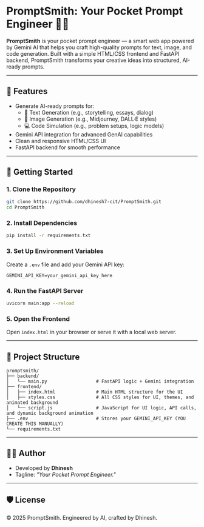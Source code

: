 # PromptSmith: Your Pocket Prompt Engineer 🔧✨

**PromptSmith** is your pocket prompt engineer — a smart web app powered by Gemini AI that helps you craft high-quality prompts for text, image, and code generation. Built with a simple HTML/CSS frontend and FastAPI backend, PromptSmith transforms your creative ideas into structured, AI-ready prompts.

---

## 🧠 Features

- Generate AI-ready prompts for:
  - 📜 Text Generation (e.g., storytelling, essays, dialog)
  - 🎨 Image Generation (e.g., Midjourney, DALL·E styles)
  - 💻 Code Simulation (e.g., problem setups, logic models)
- Gemini API integration for advanced GenAI capabilities
- Clean and responsive HTML/CSS UI
- FastAPI backend for smooth performance

---

## 🚀 Getting Started

### 1. Clone the Repository
```bash
git clone https://github.com/dhinesh7-cit/PromptSmith.git
cd PromptSmith
```

### 2. Install Dependencies
```bash
pip install -r requirements.txt
```

### 3. Set Up Environment Variables
Create a `.env` file and add your Gemini API key:
```
GEMINI_API_KEY=your_gemini_api_key_here
```

### 4. Run the FastAPI Server
```bash
uvicorn main:app --reload
```

### 5. Open the Frontend
Open `index.html` in your browser or serve it with a local web server.

---

## 📁 Project Structure

```
promptsmith/
├── backend/
│   └── main.py                  # FastAPI logic + Gemini integration
├── frontend/
│   ├── index.html               # Main HTML structure for the UI
│   ├── styles.css               # All CSS styles for UI, themes, and animated background
│   └── script.js                # JavaScript for UI logic, API calls, and dynamic background animation
├── .env                         # Stores your GEMINI_API_KEY (YOU CREATE THIS MANUALLY)
└── requirements.txt
```

---

## 🧑‍💻 Author

- Developed by **Dhinesh**  
- Tagline: *"Your Pocket Prompt Engineer."*

---

## 🛡️ License

© 2025 PromptSmith. Engineered by AI, crafted by Dhinesh.
